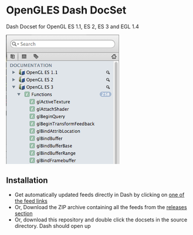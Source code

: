 OpenGLES Dash DocSet
==================

Dash Docset for OpenGL ES 1.1, ES 2, ES 3 and EGL 1.4

![Dash Feeds](Info.png)

Installation
------------
* Get automatically updated feeds directly in Dash by clicking on [one of the feed links](https://chinmaygarde.github.io/OpenGLESDashDocset)
* Or, Download the ZIP archive containing all the feeds from the [releases section](https://github.com/chinmaygarde/OpenGLESDashDocset/releases)
* Or, download this repository and double click the docsets in the source directory. Dash should open up
